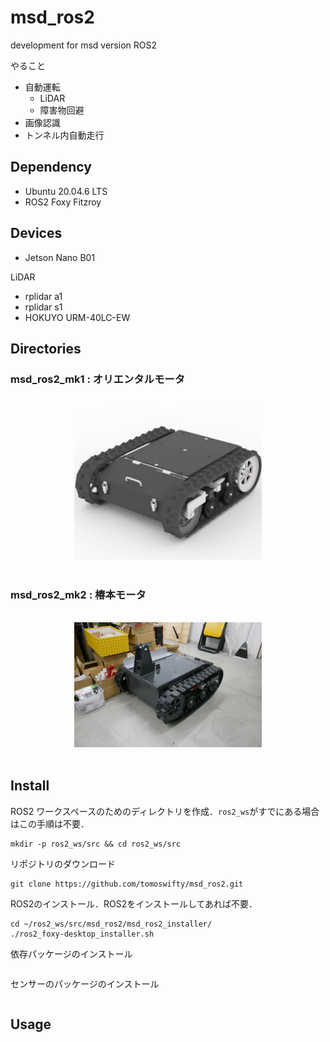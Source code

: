 # msd_ros2
development for msd version ROS2

やること
- 自動運転
  - LiDAR
  - 障害物回避 
- 画像認識
- トンネル内自動走行
## Dependency
- Ubuntu 20.04.6 LTS
- ROS2 Foxy Fitzroy

## Devices
- Jetson Nano B01 

LiDAR
- rplidar a1
- rplidar s1
- HOKUYO URM-40LC-EW

## Directories
### msd_ros2_mk1 : オリエンタルモータ
<br/>
<div align="center">
<img src="./photo/100x.png" width="300"/>
</div>
<br/>

### msd_ros2_mk2 : 椿本モータ
<br/>
<div align="center">
<img src="./photo/msd_mk2.JPG" width="300"/>
</div>
<br/>

## Install
ROS2 ワークスペースのためのディレクトリを作成．`ros2_ws`がすでにある場合はこの手順は不要．
```
mkdir -p ros2_ws/src && cd ros2_ws/src
```

リポジトリのダウンロード
```
git clone https://github.com/tomoswifty/msd_ros2.git
```

ROS2のインストール．ROS2をインストールしてあれば不要．
```
cd ~/ros2_ws/src/msd_ros2/msd_ros2_installer/
./ros2_foxy-desktop_installer.sh
```

依存パッケージのインストール
```

```

センサーのパッケージのインストール
```

```

## Usage